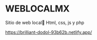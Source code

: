 # WEBLOCALMX
 
 Sitio de web local🙂
 Html, css, js y php
 
https://brilliant-dodol-93b62b.netlify.app/
